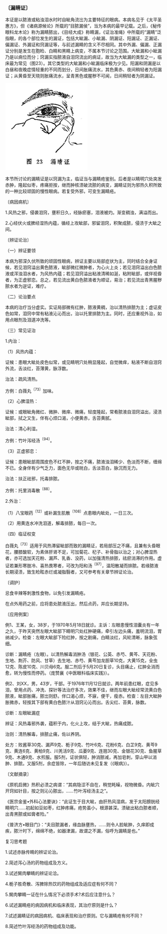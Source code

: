 ### 〔漏睛证〕

本证是以脓液或粘浊泪水时时自眦角流岀为主要特征的眼病。本病名见于《太平圣惠方》，但《诸病源候论》所载的“目脓漏侯”，当为本病的最早记载。之后，《秘传眼科龙木论》称为漏睛脓出，《目经大成》称睛漏，《证治准绳》中所载的“漏睛”泛指眼，的各个部位发生的漏证，包括大眦漏、小眦漏、阴漏证、阳漏证、正漏证、偏漏证、外漏证和窍漏证等，与前述漏睛的含义不尽相同。其中外漏、偏漏、正漏证分别是发生在胞睑、白睛和黑睛上病变，不属本节讨论之范围。大眦漏和小眦漏乃是以病位而分；窍漏实指脓液自泪窍流出的病证，故当为大眦漏的类型之一，临床最为常见（图23）。其它类型的大眦漏和小眦漏临床极为少见。阳漏和阴漏是以白昼和夜晚症情轻重的不同而划分，日间胀痛流水，其色黄赤、夜间稍轻者为阳漏证；从黄昏至天晓则胀痛流水，呈青黑色或腥秽不可闻，日间稍轻者为阴漏证。

<img src="img\23.jpg" style="zoom:50%;" />

本节所讨论的漏睛证是以窍漏为主，临证当与漏睛疮鉴别。后者是以睛明穴处突发赤肿，隆起似枣，疼痛拒按，继而肿核溃破流脓的病变，漏睛证则为邪热久积所致的一种比较顽固的慢性眼病。若复受外邪，可变生漏睛疮。

〔病因病机〕

1.风热之邪，侵袭泪窍，壅积日久，经脉瘀塞，泪液被灼。渐变稠浊，满溢而出。

2.心经伏火或脾经湿热内蕴，循经上攻眦部，邪留泪窍，积聚成脓，侵渍于大眦之间。

〔辨证论治〕

（一）辨证要领

本病为邪深久伏所致的顽固性眼病，辨证主要以局部症状为主，同时结合全身证候，若见泪窍溢出黄色脓液，眦部微红微肿者，为心火上炎；若见泪窍溢出白色脓液或浑浊泪水者，为风热内蕴；若见泪窍溢出粘液清稀如涎，粘附眦部，或伴视昏者，为正虚邪恋。总之，若见流出黄白色脓液者为顺证，易治；若见流出青黑腥秽脓水者为逆证，难疗。

（二）论治要点

本病的治疗当分虚实。实证局部微有红肿，脓液黄稠，治以清热排脓为主；虚证皮色如常，泪窍中常有粘液沁沁而出，治以托里排脓为主。同时，还应重视外治，如用点眼剂及泪道冲洗等。

（三）常见证治

1.内治：

（1）风热内蕴：

证候：患眼大眦处皮色似常，或见睛明穴处稍显隆起，自觉微痒，粘液不断自泪窍外流，舌淡红，苔薄黄，脉浮数。

治法：疏风清热。

方例：白薇丸<sup>〔73〕</sup>加味。

（2）心脾湿热：

证候：或眼眦角微红、微肿、微痒、微痛，轻度隆起，常肴脓液自泪窍溢出，浸渍眦部，拭之又生，伴有心烦口渴，小便黄赤，舌苔黄腻。

治法：清心利湿。

方例：竹叶泻经汤<sup>〔94〕</sup>。

（3）正虚邪恋：

证候：患眼眦部周围皮色不红不肿，按之不痛，脓液浊泪稀少、色淡而不断，缠绵不已。全身伴有少气乏力，面色无华或㿠白，舌淡苔白，脉沉而无力。

治法：扶正祛邪，托毒排脓。

方例：托里消毒散<sup>〔88〕</sup>。

2.外治：

（1）八宝眼药<sup>〔12〕</sup>或补漏生肌散<sup>〔108〕</sup>点患眼内眦处，一日三次。

（2）用黄连水冲洗泪道，解毒排脓，每日一次。

（四）临证权变

白薇丸<sup>〔73〕</sup>适用于风热滞留眦部而致的漏睛证，若局部压之不痛，且兼有头昏眼花，腰膝酸软，为素体肝肾不足，可加菊花、杞子、补骨脂以治之；对心脾湿热者，亦可选加天花粉、漏芦、乳香、没药，以加强清热排脓，祛瘀消滞的作用。虚证若兼形寒肢冷、喜热畏寒者，可改为阳和汤<sup>〔97〕</sup>，温阳散凝而排脓。若缘脓液长期浸渍，致生睑眩赤烂或凝脂翳者，又可参考有关章节辨证论治。

〔调护〕

忌食辛辣等刺激性食物，以免引发漏睛疮。

在点外用药之前，应将患处脓液压出，然后点药，并应长期坚持。

〔应用例案〕

例1、王某，女，38岁，于1970年5月18日就诊。主诉：左眼患慢性泪囊炎有一年之久，于昨天突然左眼大眦部下睛明穴处红肿硬痛，牵引左边头痛，羞明流泪，胃纳减少。检查：左眼大眦部下险红肿，按之剧痛，白睛淡红，风轮清晰，脉象弦细。

诊断：漏睛疮（左眼）。以清热解毒消肿汤（银花、公英、赤芍、黄芩、天花粉、生地、荆芥、防风、甘草）去生地、赤芍、黄芩加龙胆草10克，大黄15克，全虫12克、陈皮10克、川贝母6克。服二剂后于5月20日复诊，头目痛止，红肿全消而愈，转为慢性而停药。（庞赞襄《中医眼科临床实践》）。

例2、刘XX，男，43岁，干部。于1976年11月12日就诊。两年前患红眼，症见多泪，曾用点药、冲洗、探针等法治疗多次，效果不佳，继而左眼大眦经常流黄白色脓液，眦部胀痛，脓岀则舒。伴口渴心烦，不寐，便干，瘦赤。检查：左目大眦肿胀微赤，轻按其下部有黄白色脓汁从泪窍沁沁而出。舌尖红、苔黄，脉数。

诊断：左眼眦漏症

辨证：风热毒邪外袭，蕴积于内，化火上攻，结于大眦，热痛成脓。

治则：清热解毒，排脓止痛，佐以养阴。

处方：败酱草30克、漏芦9克、栀子9克、竹叶6克、花粉6克、白芷9克、黄芩9克、黄连6克、黄柏9克、川羌活9克、瓜蒌9克、连翘30克、金银花30克、鱼腥草9克、木通9克、水煎服。服5剂，证状俱轻，肿消脓减，再加皂刺，穿山甲以消肿、排脓。又服5剂，余症皆除，一年后随访未见复发（《眼病》）。

〔文献摘录〕

《原机启微》热积必溃之病谓：“其病隐涩不自在，稍觉眊矂，视物微昏。内眦穴开窍如针目，按之则沁沁脓出，……竹叶泻经汤主之”。

《医宗金鉴•外科心法要诀》：“此证生于目大眦，由肝热风湿病，发于太阳膀胱经睛明穴……初起如豆如枣，红肿疼痛，疮势虽小，根源甚深。溃破出粘白脓者顺，出青黑脓或如膏者险。”

《普济方•眼目门》：“夫目脓漏者，缘血脉壅热，……则令人脸眦肿，久痒即成疾，脓汁时下，绵绵不绝，如器津漏，故谓之不漏，俗呼为漏睛是也。”

复习思考题

1.试述赤脉传睛的辨证论治。

2.简述泻心汤的药物组成及方义。

3.试述胬肉攀睛的辨证论洽。

4.栀子胜奇散、泻脾除热饮的药物组成及适应症有何不同？

5.胬肉攀睛一证在什么情况下必须手术?术后应注意什么？

6.试述漏睛疮的病因病机和临床表现，其治疗原则是什么？

7.试述漏睛证的病因病机、临床表现和治疗原则。它与漏睛疮有何不同？

8.简述竹叶泻经汤的药物组成及功能。 